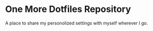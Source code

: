 # One More Dotfiles Repository

A place to share my personolized settings with myself wherever I go.
